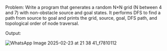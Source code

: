 Problem: Write a program that generates a random N×N grid (N between 4 and 7) with non-obstacle source and goal states. It performs DFS to find a path from source to goal and prints the grid, source, goal, DFS path, and topological order of node traversal.

Output:

![WhatsApp Image 2025-02-23 at 21 38 41_f7810112](https://github.com/user-attachments/assets/806ee971-2b63-4483-81be-ca620b087ad1)
